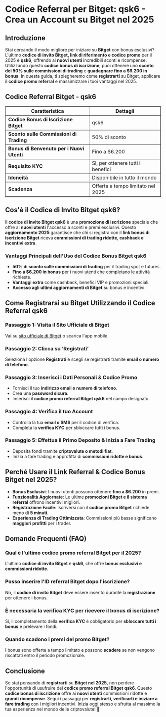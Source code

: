 <h1>Codice Referral per Bitget: qsk6 - Crea un Account su Bitget nel 2025</h1>
<h2>Introduzione</h2>
<p>Stai cercando il modo migliore per iniziare su <strong>Bitget</strong> con bonus esclusivi? L'ultimo <strong>codice di invito Bitget, link di riferimento e codice promo</strong> per il 2025 è <strong>qsk6</strong>, offrendo ai <strong>nuovi utenti</strong> incredibili sconti e ricompense. Utilizzando questo <strong>codice bonus di iscrizione</strong>, puoi ottenere uno <strong>sconto del 50% sulle commissioni di trading</strong> e <strong>guadagnare fino a $6.200 in bonus</strong>. In questa guida, ti spiegheremo come <strong>registrarti</strong> su Bitget, applicare il <strong>codice promo referral</strong> e massimizzare i tuoi vantaggi nel 2025.</p>

<h2>Codice Referral Bitget - qsk6</h2>
<table border="1">
    <tr>
        <th>Caratteristica</th>
        <th>Dettagli</th>
    </tr>
    <tr>
        <td><strong>Codice Bonus di Iscrizione Bitget</strong></td>
        <td>qsk6</td>
    </tr>
    <tr>
        <td><strong>Sconto sulle Commissioni di Trading</strong></td>
        <td>50% di sconto</td>
    </tr>
    <tr>
        <td><strong>Bonus di Benvenuto per i Nuovi Utenti</strong></td>
        <td>Fino a $6.200</td>
    </tr>
    <tr>
        <td><strong>Requisito KYC</strong></td>
        <td>Sì, per ottenere tutti i benefici</td>
    </tr>
    <tr>
        <td><strong>Idoneità</strong></td>
        <td>Disponibile in tutto il mondo</td>
    </tr>
    <tr>
        <td><strong>Scadenza</strong></td>
        <td>Offerta a tempo limitato nel 2025</td>
    </tr>
</table>

<h2>Cos'è il Codice di Invito Bitget qsk6?</h2>
<p>Il <strong>codice di invito Bitget qsk6</strong> è una <strong>promozione di iscrizione</strong> speciale che offre ai <strong>nuovi utenti</strong> l'accesso a sconti e premi esclusivi. Questo <strong>aggiornamento 2025</strong> garantisce che chi si registra con il <strong>link bonus di iscrizione Bitget</strong> riceva <strong>commissioni di trading ridotte, cashback e incentivi extra</strong>.</p>

<h3>Vantaggi Principali dell'Uso del Codice Bonus Bitget qsk6</h3>
<ul>
    <li><strong>50% di sconto sulle commissioni di trading</strong> per il trading spot e futures.</li>
    <li><strong>Fino a $6.200 in bonus</strong> per i nuovi utenti che completano le attività richieste.</li>
    <li><strong>Vantaggi extra</strong> come cashback, benefici VIP e promozioni speciali.</li>
    <li><strong>Accesso agli ultimi aggiornamenti di Bitget</strong> su bonus e incentivi.</li>
</ul>

<h2>Come Registrarsi su Bitget Utilizzando il Codice Referral qsk6</h2>
<h3>Passaggio 1: Visita il Sito Ufficiale di Bitget</h3>
<p>Vai su <a href="https://www.bitget.com">sito ufficiale di Bitget</a> o scarica l'app mobile.</p>

<h3>Passaggio 2: Clicca su ‘Registrati’</h3>
<p>Seleziona l'opzione <strong>Registrati</strong> e scegli se registrarti tramite <strong>email o numero di telefono</strong>.</p>

<h3>Passaggio 3: Inserisci i Dati Personali & Codice Promo</h3>
<ul>
    <li>Fornisci il tuo <strong>indirizzo email o numero di telefono</strong>.</li>
    <li>Crea una <strong>password sicura</strong>.</li>
    <li>Inserisci il <strong>codice promo referral Bitget qsk6</strong> nel campo designato.</li>
</ul>

<h3>Passaggio 4: Verifica il tuo Account</h3>
<ul>
    <li>Controlla la tua <strong>email o SMS</strong> per il codice di verifica.</li>
    <li>Completa la <strong>verifica KYC</strong> per sbloccare tutti i bonus.</li>
</ul>

<h3>Passaggio 5: Effettua il Primo Deposito & Inizia a Fare Trading</h3>
<ul>
    <li>Deposita fondi tramite <strong>criptovalute o metodi fiat</strong>.</li>
    <li>Inizia a fare trading e approfitta di <strong>commissioni ridotte e bonus</strong>.</li>
</ul>

<h2>Perché Usare il Link Referral & Codice Bonus Bitget nel 2025?</h2>
<ul>
    <li><strong>Bonus Esclusivi</strong>: I nuovi utenti possono ottenere <strong>fino a $6.200</strong> in premi.</li>
    <li><strong>Funzionalità Aggiornate</strong>: Le ultime <strong>promozioni Bitget e il sistema referral</strong> offrono incentivi migliori.</li>
    <li><strong>Registrazione Facile</strong>: Iscriversi con il <strong>codice promo Bitget</strong> richiede meno di <strong>5 minuti</strong>.</li>
    <li><strong>Esperienza di Trading Ottimizzata</strong>: Commissioni più basse significano <strong>maggiori profitti</strong> per i trader.</li>
</ul>

<h2>Domande Frequenti (FAQ)</h2>
<h3>Qual è l'ultimo codice promo referral Bitget per il 2025?</h3>
<p>L'ultimo <strong>codice di invito Bitget</strong> è <strong>qsk6</strong>, che offre <strong>bonus esclusivi e commissioni ridotte</strong>.</p>

<h3>Posso inserire l'ID referral Bitget dopo l'iscrizione?</h3>
<p>No, il <strong>codice di invito Bitget</strong> deve essere inserito durante la <strong>registrazione</strong> per ottenere i bonus.</p>

<h3>È necessaria la verifica KYC per ricevere il bonus di iscrizione?</h3>
<p>Sì, il completamento della <strong>verifica KYC</strong> è obbligatorio per <strong>sbloccare tutti i bonus</strong> e prelevare i fondi.</p>

<h3>Quando scadono i premi del promo Bitget?</h3>
<p>I bonus sono offerte a tempo limitato e possono <strong>scadere</strong> se non vengono riscattati entro il periodo promozionale.</p>

<h2>Conclusione</h2>
<p>Se stai pensando di <strong>registrarti</strong> su <strong>Bitget nel 2025</strong>, non perdere l'opportunità di usufruire del <strong>codice promo referral Bitget</strong> <strong>qsk6</strong>. Questo <strong>codice bonus di iscrizione</strong> offre ai <strong>nuovi utenti</strong> commissioni ridotte e <strong>grandi ricompense</strong>. Segui i passaggi per <strong>registrarti, verificarti e iniziare a fare trading</strong> con i migliori incentivi. Inizia oggi stesso e sfrutta al massimo la tua esperienza nel mondo delle criptovalute! 🚀</p>
